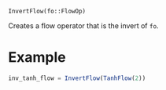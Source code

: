 ```
InvertFlow(fo::FlowOp)
```

Creates a flow operator that is the invert of `fo`.

# Example

```julia
inv_tanh_flow = InvertFlow(TanhFlow(2))
```

